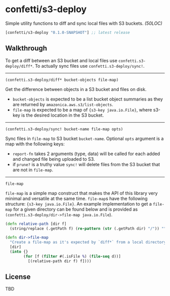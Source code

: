 # confetti/s3-deploy

Simple utility functions to diff and sync local files with S3 buckets. *(50LOC)*

[](dependency)
```clojure
[confetti/s3-deploy "0.1.0-SNAPSHOT"] ;; latest release
```
[](/dependency)

## Walkthrough

To get a diff between an S3 bucket and local files use `confetti.s3-deploy/diff*`. To actually sync files use `confetti.s3-deploy/sync!`.

---

`(confetti.s3-deploy/diff* bucket-objects file-map)`

Get the difference between objects in a S3 bucket and files on disk.

- `bucket-objects` is expected to be a list bucket object summaries as they are returned by `amazonica.aws.s3/list-objects`.
- `file-map` is expected to be a map of `{s3-key java.io.File}`, where s3-key is the desired location in the S3 bucket.

---

`(confetti.s3-deploy/sync! bucket-name file-map opts)`

Sync files in `file-map` to S3 bucket `bucket-name`. Optional `opts` argument is a map with the following keys:

- `report-fn` takes 2 arguments (type, data) will be called for each added and changed file being uploaded to S3.
- if `prune?` is a truthy value `sync!` will delete files from the S3 bucket that are not in `file-map`.

--- 

 `file-map`

`file-map` is a simple map construct that makes the API of this
library very minimal and versatile at the same time. `file-map`s
have the following structure: `{s3-key java.io.File}`. An example
implementation to get a `file-map` for a given directory can be found
below and is provided as `(confetti.s3-deploy/dir->file-map java.io.File`).

```clojure
(defn relative-path [dir f]
  (string/replace (.getPath f) (re-pattern (str (.getPath dir) "/")) ""))

(defn dir->file-map
  "Create a file-map as it's expected by `diff*` from a local directory."
  [dir]
  (into {}
        (for [f (filter #(.isFile %) (file-seq d))]
          [(relative-path dir f) f])))
```

## License

TBD

